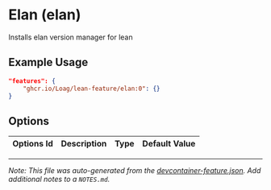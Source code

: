 
# Elan (elan)

Installs elan version manager for lean

## Example Usage

```json
"features": {
    "ghcr.io/Loag/lean-feature/elan:0": {}
}
```

## Options

| Options Id | Description | Type | Default Value |
|-----|-----|-----|-----|




---

_Note: This file was auto-generated from the [devcontainer-feature.json](https://github.com/Loag/lean-feature/blob/main/src/elan/devcontainer-feature.json).  Add additional notes to a `NOTES.md`._
